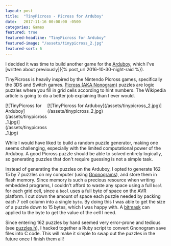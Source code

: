 ```yaml
---
layout: post
title:  "TinyPicross - Picross for Arduboy"
date:   2017-11-16 00:00:00 -0500
categories: Games
featured: true
featured-headline: "TinyPicross for Arduboy"
featured-image: "/assets/tinypicross_2.jpg"
featured-sort: 6
---
```


I decided it was time to build another game for the [Arduboy](http://www.arduboy.com), which I've [written about previously]({% post_url 2016-10-30-night-raid %}).

TinyPicross is heavily inspired by the Nintendo Picross games, specifically the 3DS and Switch games. [Picross (AKA Nonogram)](https://en.wikipedia.org/wiki/Nonogram) puzzles are logic puzzles where you fill in grid cells according to hint numbers. The Wikipedia article is going to do a better job explaining than I ever would.

<div class='image-container' style='width:25.8%;display:inline-block;'>
[![TinyPicross for Arduboy](/assets/tinypicross_1.jpg)](/assets/tinypicross_1.jpg)
</div>
<div class='image-container' style='width:73.9%;display:inline-block;float:right;'>
[![TinyPicross for Arduboy](/assets/tinypicross_2.jpg)](/assets/tinypicross_2.jpg)
</div>

While I would have liked to build a random puzzle generator, making one seems challenging, especially with the limited computational power of the Arduboy. A good Picross puzzle should be able to solved entirely logically, so generating puzzles that don't require guessing is not a simple task.

Instead of generating the puzzles on the Arduboy, I opted to generate 162 15 by 7 puzzles on my computer (using [Gnonograms](https://github.com/jeremypw/gnonograms)), and store them in flash memory. Since memory is such a precious resource when writing embedded programs, I couldn't afford to waste any space using a full `bool` for each grid cell, since a `bool` uses a full byte of space on the AVR platform. I cut down the amount of space each puzzle needed by packing each 7 cell column into a single `byte`. By doing this I was able to get the size of a puzzle down to 15 bytes, which I was happy with. A [bitmask](https://en.wikipedia.org/wiki/Mask_(computing)) can applied to the byte to get the value of the cell I need.

Since entering 162 puzzles by hand seemed very error-prone and tedious (see [puzzles.h](https://github.com/epbarger/tinypicross/blob/master/puzzles.h)), I hacked together a Ruby script to convert Gnonogram save files into C code. This will make it simple to swap out the puzzles in the future once I finish them all!
